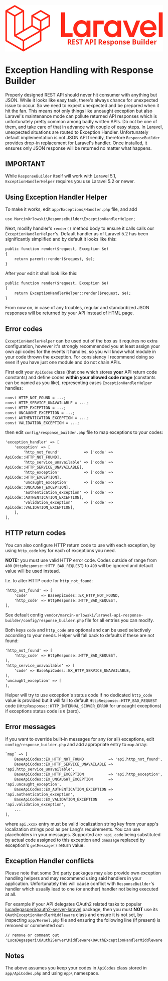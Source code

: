 ![REST API Response Builder for Laravel](img/laravel-logolockup-rgb-red.png)

# Exception Handling with Response Builder #

 Properly designed REST API should never hit consumer with anything but JSON. While it looks like easy task, 
 there's always chance for unexpected issue to occur. So we need to expect unexpected and be prepared when it
 hit the fan. This means not only things like uncaught exception but also Laravel's maintenance mode can pollute
 returned API responses which is unfortunately pretty common among badly written APIs. Do not be one of them, 
 and take care of that in advance with couple of easy steps. In Laravel, unexpected situations are routed to 
 Exception Handler. Unfortunately default implementation is not JSON API friendly, therefore `ResponseBuilder` 
 provides drop-in replacement for Laravel's handler. Once installed, it ensures only JSON response will be 
 returned no matter what happens.

## IMPORTANT ##

 While `ResponseBuilder` itself will work with Laravel 5.1, `ExceptionHandlerHelper` requires you use
 Laravel 5.2 or newer. 

## Using Exception Handler Helper ##

 To make it works, edit `app/Exceptions/Handler.php` file, and add

    use MarcinOrlowski\ResponseBuilder\ExceptionHandlerHelper;

 Next, modify handler's `render()` method body to ensure it calls calls our `ExceptionHandlerHelper`'s.
 Default handler as of Laravel 5.2 has been significantly simplified and by default it looks like this:

    public function render($request, Exception $e)
    {
        return parent::render($request, $e);
    }

 After your edit it shall look like this:

    public function render($request, Exception $e)
    {
        return ExceptionHandlerHelper::render($request, $e);
    }

 From now on, in case of any troubles, regular and standardized JSON responses will be
 returned by your API instead of HTML page.


## Error codes ##

 `ExceptionHandlerHelper` can be used out of the box as it requires no extra configuration,
 however it's strongly recommended you at least assign your own api codes for the events it handles,
 so you will know what module in your code thrown the exception. For consistency I recommend
 doing so even if you have just one module and do not chain APIs.

 First edit your `ApiCodes` class (that one which stores **your** API return code constants) and define
 codes **within your allowed code range** (constants can be named as you like), representing
 cases `ExceptionHandlerHelper` handles:

    const HTTP_NOT_FOUND = ...;
    const HTTP_SERVICE_UNAVAILABLE = ...;
    const HTTP_EXCEPTION = ...;
    const UNCAUGHT_EXCEPTION = ...;
    const AUTHENTICATION_EXCEPTION = ...;
    const VALIDATION_EXCEPTION = ...;

 then edit `config/response_builder.php` file to map exceptions to your codes:

	'exception_handler' => [
		'exception' => [
			'http_not_found'           => ['code' => ApiCode::HTTP_NOT_FOUND],
			'http_service_unavailable' => ['code' => ApiCode::HTTP_SERVICE_UNAVAILABLE],
			'http_exception'           => ['code' => ApiCode::HTTP_EXCEPTION],
			'uncaught_exception'       => ['code' => ApiCode::UNCAUGHT_EXCEPTION],
			'authentication_exception' => ['code' => ApiCode::AUTHENTICATION_EXCEPTION],
			'validation_exception'     => ['code' => ApiCode::VALIDATION_EXCEPTION],
		],
    ],

## HTTP return codes ##

 You can also configure HTTP return code to use with each exception, by using `http_code` key
 for each of exceptions you need.

 **NOTE:** you must use valid HTTP error code. Codes outside of range from `400` (`HttpResponse::HTTP_BAD_REQUEST`)
 to `499` will be ignored and default value will be used instead.

 I.e. to alter HTTP code for `http_not_found`:
 
    'http_not_found' => [
        'code'      => BaseApiCodes::EX_HTTP_NOT_FOUND,
        'http_code' => HttpResponse::HTTP_BAD_REQUEST,
    ],

 See default config `vendor/marcin-orlowski/laravel-api-response-builder/config/response_builder.php`
 file for all entries you can modify.

 Both keys `code` and `http_code` are optional and can be used selectively according to your needs.
 Helper will fall back to defaults if these are not found:

    'http_not_found' => [
        'http_code' => HttpResponse::HTTP_BAD_REQUEST,
    ],
    'http_service_unavailable' => [
        'code' => BaseApiCodes::EX_HTTP_SERVICE_UNAVAILABLE,
    ],
    'uncaught_exception' => [
    ],

 Helper will try to use exception's status code if no dedicated `http_code` value is provided but it will fall
 to default `HttpResponse::HTTP_BAD_REQUEST` code (`HttpResponse::HTTP_INTERNAL_SERVER_ERROR` for uncaught
 exceptions) if exceptions status code is `0` (zero).

## Error messages ##

 If you want to override built-in messages for any (or all) exceptions, edit `config/response_builder.php`
 and add appropriate entry to `map` array:

    `map` => [
        BaseApiCodes::EX_HTTP_NOT_FOUND           => 'api.http_not_found',
        BaseApiCodes::EX_HTTP_SERVICE_UNAVAILABLE => 'api.http_service_unavailable',
        BaseApiCodes::EX_HTTP_EXCEPTION           => 'api.http_exception',
        BaseApiCodes::EX_UNCAUGHT_EXCEPTION       => 'api.uncaught_exception',
        BaseApiCodes::EX_AUTHENTICATION_EXCEPTION => 'api.authentication_exception',
        BaseApiCodes::EX_VALIDATION_EXCEPTION     => 'api.validation_exception',
        ...
    ],

 where `api.xxxx` entry must be valid localization string key from your app's localization strings
 pool as per Lang's requirements. You can use placeholders in your messages. Supported are 
 `:api_code` being substituted by actual code assigned to this exception and `:message`
 replaced by exception's `getMessage()` return value.

## Exception Handler conflicts ##

 Please note that some 3rd party packages may also provide own exception handling helpers and may 
 recommend using said handlers in your application. Unfortunately this will cause conflict with
 `ResponseBuilder`'s handler which usually lead to one (or another) handler not being executed
 at all.

 For example if your API delegates OAuth2 related tasks to popular [lucadegasperi/oauth2-server-laravel](https://packagist.org/packages/lucadegasperi/oauth2-server-laravel)
 package, then you must **NOT** use its `OAuthExceptionHandlerMiddleware` class and ensure it is not set,
 by inspecting `app/Kernel.php` file and ensuring the following line (if present) is removed or commented out:

    // remove or comment out
    'LucaDegasperi\OAuth2Server\Middleware\OAuthExceptionHandlerMiddleware',

## Notes ##

 The above assumes you keep your codes in `ApiCodes` class stored in `app/ApiCodes.php` and using `App\` namespace.
